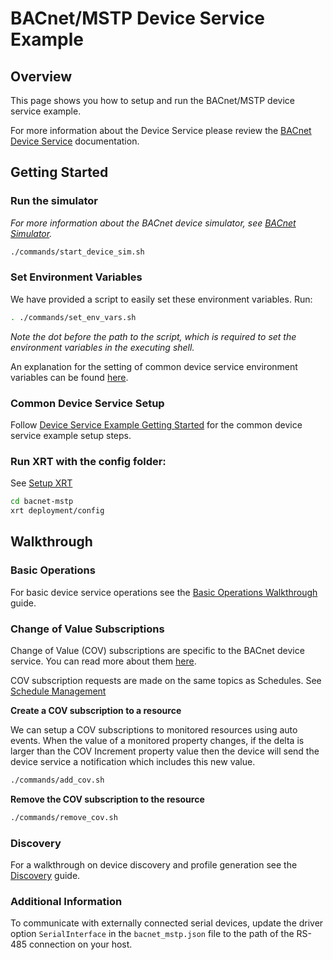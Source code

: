 # BACnet/MSTP Device Service Example

## Overview

This page shows you how to setup and run the BACnet/MSTP device service example.

For more information about the Device Service please review the [BACnet Device Service](https://docs.iotechsys.com/edge-xrt20/device-service-components/bacnet-device-service-component.html) documentation.

## Getting Started

### **Run the simulator**

*For more information about the BACnet device simulator, see [BACnet Simulator](https://docs.iotechsys.com/edge-xrt20/simulators/bacnet/overview.html).*

```bash
./commands/start_device_sim.sh
```

### **Set Environment Variables**

We have provided a script to easily set these environment variables. Run:

```bash
. ./commands/set_env_vars.sh
```
*Note the dot before the path to the script, which is required to set the environment variables in the executing shell.*

An explanation for the setting of common device service environment variables can be found [here](../interactive-walkthrough/ds-getting-started-common.md#Device-service-configuration-setup).

### **Common Device Service Setup**
Follow [Device Service Example Getting Started](../interactive-walkthrough/ds-getting-started-common.md) for the common device service example setup steps.


### **Run XRT with the config folder:**

See [Setup XRT](../interactive-walkthrough/setup-xrt.md)

```bash
cd bacnet-mstp
xrt deployment/config
```

## Walkthrough

### Basic Operations

For basic device service operations see the [Basic Operations Walkthrough](../interactive-walkthrough/basic-operations.md) guide.

### Change of Value Subscriptions

Change of Value (COV) subscriptions are specific to the BACnet device service. You can read more about them [here](https://docs.iotechsys.com/edge-xrt20/device-service-components/bacnet-device-service-component.html#bacnet-change-of-value).

COV subscription requests are made on the same topics as Schedules. See [Schedule Management](../interactive-walkthrough/basic-operations.md#Schedule-Management)

**Create a COV subscription to a resource**

We can setup a COV subscriptions to monitored resources using auto events. When the value of a monitored property changes, if the delta is larger than the COV Increment 
property value then the device will send the device service a notification which includes this new value.


```bash
./commands/add_cov.sh
```

**Remove the COV subscription to the resource**

```bash
./commands/remove_cov.sh
```

### Discovery

For a walkthrough on device discovery and profile generation see the [Discovery](../interactive-walkthrough/discovery.md) guide.

### Additional Information

To communicate with externally connected serial devices, update the driver option `SerialInterface` in the 
`bacnet_mstp.json` file to the path of the RS-485 connection on your host.